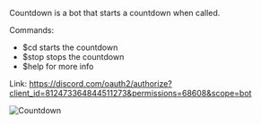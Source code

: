 Countdown is a bot that starts a countdown when called.

Commands:
- $cd starts the countdown
- $stop stops the countdown
- $help for more info

Link: https://discord.com/oauth2/authorize?client_id=812473364844511273&permissions=68608&scope=bot

![Countdown](https://user-images.githubusercontent.com/78442505/164916939-e5bbf5bc-426e-4ef5-a6b5-e9ba97c177da.png)
